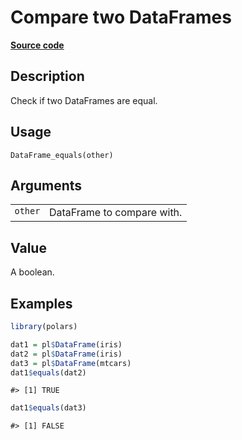 

# Compare two DataFrames

[**Source code**](https://github.com/pola-rs/r-polars/tree/main/R/dataframe__frame.R#L697)

## Description

Check if two DataFrames are equal.

## Usage

<pre><code class='language-R'>DataFrame_equals(other)
</code></pre>

## Arguments

<table>
<tr>
<td style="white-space: nowrap; font-family: monospace; vertical-align: top">
<code id="DataFrame_equals_:_other">other</code>
</td>
<td>
DataFrame to compare with.
</td>
</tr>
</table>

## Value

A boolean.

## Examples

``` r
library(polars)

dat1 = pl$DataFrame(iris)
dat2 = pl$DataFrame(iris)
dat3 = pl$DataFrame(mtcars)
dat1$equals(dat2)
```

    #> [1] TRUE

``` r
dat1$equals(dat3)
```

    #> [1] FALSE
